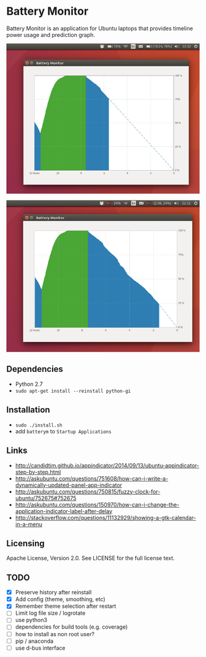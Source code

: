 # Battery Monitor

Battery Monitor is an application for Ubuntu laptops that provides timeline power usage and prediction graph.

![Battery Monitor](img/battery_monitor.png)

![Battery Monitor](img/battery_monitor2.png)

## Dependencies

- Python 2.7
- `sudo apt-get install --reinstall python-gi`

## Installation

- `sudo ./install.sh`
- add `batterym` to `Startup Applications`

## Links

- http://candidtim.github.io/appindicator/2014/09/13/ubuntu-appindicator-step-by-step.html
- http://askubuntu.com/questions/751608/how-can-i-write-a-dynamically-updated-panel-app-indicator
- http://askubuntu.com/questions/750815/fuzzy-clock-for-ubuntu/752675#752675
- http://askubuntu.com/questions/150970/how-can-i-change-the-application-indicator-label-after-delay
- http://stackoverflow.com/questions/11132929/showing-a-gtk-calendar-in-a-menu

## Licensing

Apache License, Version 2.0. See LICENSE for the full license text.

## TODO

- [x] Preserve history after reinstall
- [x] Add config (theme, smoothing, etc)
- [x] Remember theme selection after restart
- [ ] Limit log file size / logrotate
- [ ] use python3
- [ ] dependencies for build tools (e.g. coverage)
- [ ] how to install as non root user?
- [ ] pip / anaconda
- [ ] use d-bus interface
